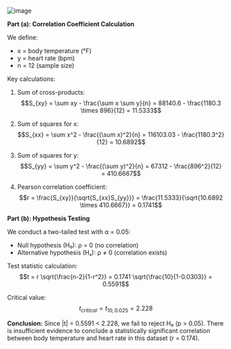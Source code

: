 ![image](https://github.com/user-attachments/assets/d2b4b2d2-ce86-4e23-a338-5b57f55952d5/)

**Part (a): Correlation Coefficient Calculation**

We define:
- x = body temperature (°F)
- y = heart rate (bpm)
- n = 12 (sample size)

Key calculations:
1. Sum of cross-products:
   $$S_{xy} = \sum xy - \frac{\sum x \sum y}{n} = 88140.6 - \frac{1180.3 \times 896}{12} = 11.5333$$

2. Sum of squares for x:
   $$S_{xx} = \sum x^2 - \frac{(\sum x)^2}{n} = 116103.03 - \frac{1180.3^2}{12} = 10.6892$$

3. Sum of squares for y:
   $$S_{yy} = \sum y^2 - \frac{(\sum y)^2}{n} = 67312 - \frac{896^2}{12} = 410.6667$$

4. Pearson correlation coefficient:
   $$r = \frac{S_{xy}}{\sqrt{S_{xx}S_{yy}}} = \frac{11.5333}{\sqrt{10.6892 \times 410.6667}} = 0.1741$$

**Part (b): Hypothesis Testing**

We conduct a two-tailed test with α = 0.05:
- Null hypothesis (H₀): ρ = 0 (no correlation)
- Alternative hypothesis (Hₐ): ρ ≠ 0 (correlation exists)

Test statistic calculation:
$$t = r \sqrt{\frac{n-2}{1-r^2}} = 0.1741 \sqrt{\frac{10}{1-0.0303}} = 0.5591$$

Critical value:
$$t_{critical} = t_{10,0.025} = 2.228$$

**Conclusion:**
Since |t| = 0.5591 < 2.228, we fail to reject H₀ (p > 0.05). There is insufficient evidence to conclude a statistically significant correlation between body temperature and heart rate in this dataset (r = 0.174).

